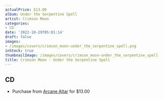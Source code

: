 ```yaml
---
actualPrice: $13.00
album: Under the Serpentine Spell
artist: Crimson Moon
categories:
- CD
date: '2022-10-29T05:01:14'
draft: false
images:
- /images/covers/crimson_moon-under_the_serpentine_spell.png
inStock: true
thumbnailImage: /images/covers/crimson_moon-under_the_serpentine_spell-thumb.png
title: Crimson Moon - Under the Serpentine Spell
---
```


## CD
* Purchase from [Arcane Altar](https://arcanealtar.bigcartel.com/product/crimson-moon-under-the-serpentine-spell-cd) for $13.00
